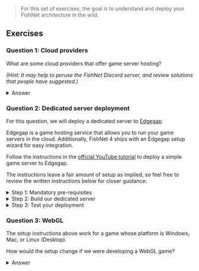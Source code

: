 > For this set of exercises, the goal is to understand and deploy your FishNet architecture in the wild.

## Exercises

### Question 1: Cloud providers

What are some cloud providers that offer game server hosting?

*(Hint: It may help to peruse the FishNet Discord server, and review solutions that people have suggested.)*

<details><summary>Answer</summary>

Some solutions offered by the big players (Microsoft, Amazon, Google) would be:

- Azure PlayFab (Microsoft)
- Gamelift (Amazon, AWS)
- Google Cloud Platform
- Any service that provides a Virtual Private Server (VPS)

Other specialized game hosting solutions include [Edgegap](https://edgegap.com/) and [Hathora](https://hathora.dev/). Both have vocal supporters in the `#hosting` channel in FishNet's Discord server.
</details>

### Question 2: Dedicated server deployment

For this question, we will deploy a dedicated server to [Edgegap](https://edgegap.com/).

Edgegap is a game hosting service that allows you to run your game servers in the cloud. Additionally, FishNet 4 ships with an Edgegap setup wizard for easy integration.

Follow the instructions in the [official YouTube tutorial](https://www.youtube.com/watch?v=Tr9Y9Xn4Afk) to deploy a simple game server to Edgegap.

The instructions leave a fair amount of setup as implied, so feel free to review the written instructions below for closer guidance:

<details><summary>Step 1: Mandatory pre-requisites</summary>

1. **Project creation.** Create a new Unity project.
1. **Newtonsoft JSON.** You must add the `com.unity.nuget.newtonsoft-json` package to your project's Unity packages.
    * Otherwise, calling `.ToString()` on Newtonsoft `JObject` instances will return `Newtonsoft.Something.JObject` or similar, meaning that when the Edgegap integration serializes POST request bodies for sending to Edgegap, those API calls will return HTTP 400 — indicating an improperly formed request.
1. **Linux dedicated server modules.** You must have the Linux dedicated server modules (for Unity) installed. This includes the Mono and IL2CPP backends.
    * Ensure your platform is switched over to Linux dedicated server once the modules are installed. You may need to restart your editor to accomplish this.
1. **Test scene.** Open the `HashGrid_Demo` scene included with FishNet, and make sure this scene is included in Build Settings. That is, you don't want to be deploying the default `SampleScene`!
1. **Spawnable Prefabs.** You shouldn’t need to do this, but in case you see complaints about FishNet's `Spawnable Prefabs` being null, you should ensure that any `NetworkManager` in your test scenes has its `Spawnable Prefabs` set to the `Default Prefab Objects` asset.
1. **Docker.** Install [Docker Engine](https://docs.docker.com/engine/install/) so that you can build Docker containers locally.
</details>

<details><summary>Step 2: Build our dedicated server</summary>

1. **Dedicated server mode.** Once again, ensure you have your build platform set to `Dedicated Server (Linux)`.
1. **Test scene configuration.** In the `HashGrid_Demo` scene you are using as a test, on `NetworkManager`'s `NetworkHudCanvas`, ensure the `Auto Start Type` field is set to `Server`. This will automatically start the server connection upon starting the game.
1. **Edgegap auth.** Use the Edgegap setup wizard in the top menu bar, and login using a quick start token. It’s a little fidget-y, and you may need to re-create your token a few times before you can display the rest of the setup wizard.
1. **Transport.** Check the `Tugboat` component on `NetworkManager`. Make sure that the configured port is 7770 (by community convention), and that the client address is `localhost`.
1. **Edgegap port.** In the Edgegap setup wizard, make sure that the configured port is 7770. The number of 7770 is arbitrary, but this should be the same port that is set on the FishNet `Transport` in your scene (see the previous step).
1. **Build and push.** Finally, press the `Build and push` button in the Edgegap setup wizard. You may need to restart Unity at least once; the first time around for me, this command caused the editor to hang.
</details>

<details><summary>Step 3: Test your deployment</summary>

1. **Deploy.** Create a new deployment by clicking the `Deploy` button in Edgegap's setup wizard.
1. **Revert build settings.** Switch back to `Windows, Mac, Linux` for your build platform (or whichever build platform you are developing for). That is, the platform should no longer be `Dedicated Server`.
1. **Tugboat.** In your test scene's `Tugboat` component (which lives on the `NetworkManager`), set the client address to the address returned by the successful deployment in the setup wizard. Set the Server `Port` to the port returned by the deployment.
1. **Disable automatic connections.** On the `NetworkHudCanvas` in your test scene, ensure the `Auto Start Type` is set to `Disabled`. We’ll toggle the `Server` / `Client` buttons ourselves for testing.
1. **Test.** Enter Play Mode, toggle the `Client` button, and await a moment of truth. If all goes well, your client (the local Unity editor) should now be connected to your remote Edgegap deployment, and your circle character will be moving across a hash grid of dots.
</details>

### Question 3: WebGL

The setup instructions above work for a game whose platform is Windows, Mac, or Linux (Desktop).

How would the setup change if we were developing a WebGL game?

<details><summary>Answer</summary>

The `Tugboat` Transport would be replaced with [`Bayou`](https://fish-networking.gitbook.io/docs/manual/components/transports/bayou), which is the FishNet Transport class that supports WebGL.

Configuring your Edgegap build to support a `Bayou` Transport is left as an exercise to the reader. Note that you may need to configure the [underlying protocol](https://fish-networking.gitbook.io/docs/manual/components/transports/bayou#component-settings) in the Edgegap setup wizard for `Bayou` to work in production.
</details>
